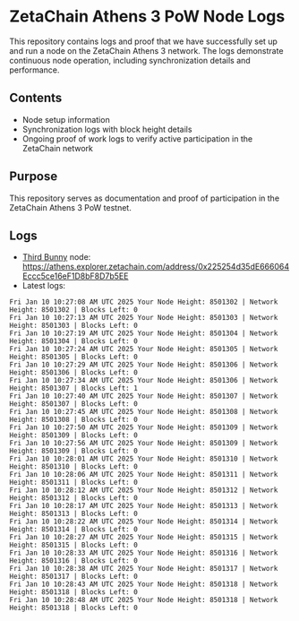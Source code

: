 # ZetaChain Athens 3 PoW Node Logs
This repository contains logs and proof that we have successfully set up and run a node on the ZetaChain Athens 3 network. The logs demonstrate continuous node operation, including synchronization details and performance.

## Contents
- Node setup information
- Synchronization logs with block height details
- Ongoing proof of work logs to verify active participation in the ZetaChain network

## Purpose
This repository serves as documentation and proof of participation in the ZetaChain Athens 3 PoW testnet.

## Logs

- [Third Bunny](https://thirdbunny.xyz/) node: https://athens.explorer.zetachain.com/address/0x225254d35dE666064Eccc5ce16eF1D8bF8D7b5EE
- Latest logs:
```
Fri Jan 10 10:27:08 AM UTC 2025 Your Node Height: 8501302 | Network Height: 8501302 | Blocks Left: 0
Fri Jan 10 10:27:13 AM UTC 2025 Your Node Height: 8501303 | Network Height: 8501303 | Blocks Left: 0
Fri Jan 10 10:27:19 AM UTC 2025 Your Node Height: 8501304 | Network Height: 8501304 | Blocks Left: 0
Fri Jan 10 10:27:24 AM UTC 2025 Your Node Height: 8501305 | Network Height: 8501305 | Blocks Left: 0
Fri Jan 10 10:27:29 AM UTC 2025 Your Node Height: 8501306 | Network Height: 8501306 | Blocks Left: 0
Fri Jan 10 10:27:34 AM UTC 2025 Your Node Height: 8501306 | Network Height: 8501307 | Blocks Left: 1
Fri Jan 10 10:27:40 AM UTC 2025 Your Node Height: 8501307 | Network Height: 8501307 | Blocks Left: 0
Fri Jan 10 10:27:45 AM UTC 2025 Your Node Height: 8501308 | Network Height: 8501308 | Blocks Left: 0
Fri Jan 10 10:27:50 AM UTC 2025 Your Node Height: 8501309 | Network Height: 8501309 | Blocks Left: 0
Fri Jan 10 10:27:56 AM UTC 2025 Your Node Height: 8501309 | Network Height: 8501309 | Blocks Left: 0
Fri Jan 10 10:28:01 AM UTC 2025 Your Node Height: 8501310 | Network Height: 8501310 | Blocks Left: 0
Fri Jan 10 10:28:06 AM UTC 2025 Your Node Height: 8501311 | Network Height: 8501311 | Blocks Left: 0
Fri Jan 10 10:28:12 AM UTC 2025 Your Node Height: 8501312 | Network Height: 8501312 | Blocks Left: 0
Fri Jan 10 10:28:17 AM UTC 2025 Your Node Height: 8501313 | Network Height: 8501313 | Blocks Left: 0
Fri Jan 10 10:28:22 AM UTC 2025 Your Node Height: 8501314 | Network Height: 8501314 | Blocks Left: 0
Fri Jan 10 10:28:27 AM UTC 2025 Your Node Height: 8501315 | Network Height: 8501315 | Blocks Left: 0
Fri Jan 10 10:28:33 AM UTC 2025 Your Node Height: 8501316 | Network Height: 8501316 | Blocks Left: 0
Fri Jan 10 10:28:38 AM UTC 2025 Your Node Height: 8501317 | Network Height: 8501317 | Blocks Left: 0
Fri Jan 10 10:28:43 AM UTC 2025 Your Node Height: 8501318 | Network Height: 8501318 | Blocks Left: 0
Fri Jan 10 10:28:48 AM UTC 2025 Your Node Height: 8501318 | Network Height: 8501318 | Blocks Left: 0
```
